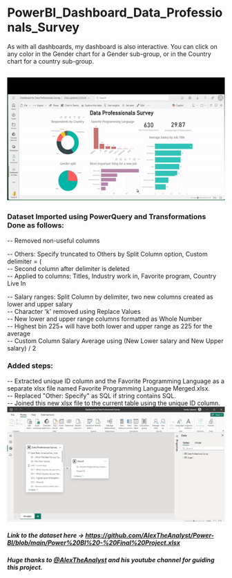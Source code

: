 # PowerBI_Dashboard_Data_Professionals_Survey

As with all dashboards, my dashboard is also interactive.  You can click on any color in the Gender chart for a Gender sub-group, or in the Country chart for a country sub-group.

## ![Here's the walk-through of the dashboard](powerbi_dataprofessionals_survey.gif)

### Dataset Imported using PowerQuery and Transformations Done as follows:
-- Removed non-useful columns

-- Others: Specify truncated to Others by Split Column option, Custom delimiter = ( <br>
-- Second column after delimiter is deleted <br>
-- Applied to columns: Titles, Industry work in, Favorite program, Country Live In <br>

-- Salary ranges: Split Column by delimiter, two new columns created as lower and upper salary <br>
-- Character 'k' removed using Replace Values <br>
-- New lower and upper range columns formatted as Whole Number <br>
-- Highest bin 225+ will have both lower and upper range as 225 for the average <br>
-- Custom Column Salary Average using (New Lower salary and New Upper salary) / 2 <br>

### Added steps:  <br>
-- Extracted unique ID column and the Favorite Programming Language as a separate xlsx file named Favorite Programming Language Merged.xlsx. <br>
-- Replaced "Other: Specify" as SQL if string contains SQL.  <br>
-- Joined this new xlsx file to the current table using the unique ID column. <br>
![Joined_new_table](Joined_new_table.JPG)

##### Link to the dataset here -> https://github.com/AlexTheAnalyst/Power-BI/blob/main/Power%20BI%20-%20Final%20Project.xlsx

##### Huge thanks to [@AlexTheAnalyst](https://www.youtube.com/watch?v=g0m5sEHPU-s) and his youtube channel for guiding this project.
